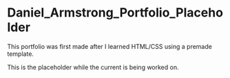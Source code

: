 ﻿# Daniel_Armstrong_Portfolio_Placeholder

 This portfolio was first made after I learned HTML/CSS using a premade template.
 
 This is the placeholder while the current is being worked on. 
